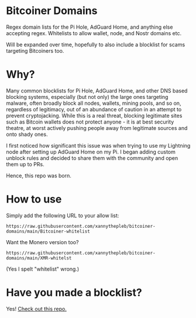 # Bitcoiner Domains
Regex domain lists for the Pi Hole, AdGuard Home, and anything else accepting regex. Whitelists to allow wallet, node, and Nostr domains etc.

Will be expanded over time, hopefully to also include a blocklist for scams targeting Bitcoiners too.

# Why?

Many common blocklists for Pi Hole, AdGuard Home, and other DNS based blocking systems, especially (but not only) the large ones targeting malware, often broadly block all nodes, wallets, mining pools, and so on, regardless of legitimacy, out of an abundance of caution in an attempt to prevent cryptojacking. While this is a real threat, blocking legitimate sites such as Bitcoin wallets does not protect anyone - it is at best security theatre, at worst actively pushing people away from legitimate sources and onto shady ones.

I first noticed how significant this issue was when trying to use my Lightning node after setting up AdGuard Home on my Pi. I began adding custom unblock rules and decided to share them with the community and open them up to PRs.

Hence, this repo was born.

# How to use

Simply add the following URL to your allow list:

`https://raw.githubusercontent.com/xannythepleb/bitcoiner-domains/main/Bitcoiner-whitelist`

Want the Monero version too?

`https://raw.githubusercontent.com/xannythepleb/bitcoiner-domains/main/XMR-whitelst`

(Yes I spelt "whitelist" wrong.)

# Have you made a blocklist?

Yes! [Check out this repo.](https://github.com/xannythepleb/adguard-home-adblock)
